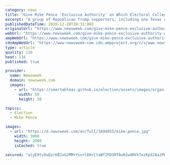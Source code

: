 ```yaml
---
category: news
title: "Give Mike Pence 'Exclusive Authority' on Which Electoral College Votes to Count: Lawsuit"
excerpt: "A group of Republican Trump supporters, including one Texas congressman, have filed a new lawsuit in a last-ditch attempt to overturn the election results."
publishedDateTime: 2020-12-28T20:31:00Z
originalUrl: "https://www.newsweek.com/give-mike-pence-exclusive-authority-which-electoral-college-votes-count-lawsuit-1557596"
webUrl: "https://www.newsweek.com/give-mike-pence-exclusive-authority-which-electoral-college-votes-count-lawsuit-1557596"
ampWebUrl: "https://www.newsweek.com/give-mike-pence-exclusive-authority-which-electoral-college-votes-count-lawsuit-1557596?amp=1"
cdnAmpWebUrl: "https://www-newsweek-com.cdn.ampproject.org/c/s/www.newsweek.com/give-mike-pence-exclusive-authority-which-electoral-college-votes-count-lawsuit-1557596?amp=1"
type: article
quality: 116
heat: 116
published: true

provider:
  name: Newsweek
  domain: newsweek.com
  images:
    - url: "https://smartableai.github.io/election/assets/images/organizations/newsweek.com-50x50.jpg"
      width: 50
      height: 50

topics:
  - Election
  - Mike Pence

images:
  - url: "https://d.newsweek.com/en/full/1694055/mike-pence.jpg"
    width: 3000
    height: 2000
    isCached: true

secured: "wlyE9tvOuQzrKBJoG2MM+Ysv+l6HrCtaWfZFD3RT8uH1w4MYkTezKpdJAaJPWO2hhzCNy6VjkXB0rBqPvkbYOlqa9+Kuu37wnsBQWHzZeFxD/Tu72tWe69LPxy8Ryu4GjwfMPdiHWjHWMNrYfExtbmh3+QNRnAlt/qI1sWLUhl88qg/D6r5yKtOqthVHqMOY8uqOzCiieTO6mmji/ViRzGAUVsjz7WYzZMqROKJUYGhNyPTreFPC0+VycK+w8L+jcTiUU8X0BCaZ9C20SKwYsDDpmiC/vXZD1YA1iJ6EVI6UuCiqi6pbhPQ5qHGHc7ZIc+5OJlBQygPNwEdKbCzCm9EliUbj0bH8rHRuWr12mNY=;GsRP+YcgLofKw4vo/xIh3g=="
---
```


